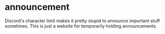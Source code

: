 # announcement
Discord's character limit makes it pretty stupid to announce important stuff sometimes. This is just a website for temporarily holding announcements.
